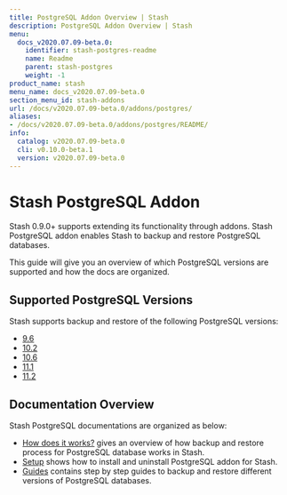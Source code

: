 ```yaml
---
title: PostgreSQL Addon Overview | Stash
description: PostgreSQL Addon Overview | Stash
menu:
  docs_v2020.07.09-beta.0:
    identifier: stash-postgres-readme
    name: Readme
    parent: stash-postgres
    weight: -1
product_name: stash
menu_name: docs_v2020.07.09-beta.0
section_menu_id: stash-addons
url: /docs/v2020.07.09-beta.0/addons/postgres/
aliases:
- /docs/v2020.07.09-beta.0/addons/postgres/README/
info:
  catalog: v2020.07.09-beta.0
  cli: v0.10.0-beta.1
  version: v2020.07.09-beta.0
---
```


# Stash PostgreSQL Addon

Stash 0.9.0+ supports extending its functionality through addons. Stash PostgreSQL addon enables Stash to backup and restore PostgreSQL databases.

This guide will give you an overview of which PostgreSQL versions are supported and how the docs are organized.

## Supported PostgreSQL Versions

Stash supports backup and restore of the following PostgreSQL versions:

- [9.6](/docs/v2020.07.09-beta.0/addons/postgres/guides/9.6/standalone)
- [10.2](/docs/v2020.07.09-beta.0/addons/postgres/guides/10.2/standalone)
- [10.6](/docs/v2020.07.09-beta.0/addons/postgres/guides/10.6/standalone)
- [11.1](/docs/v2020.07.09-beta.0/addons/postgres/guides/11.1/standalone)
- [11.2](/docs/v2020.07.09-beta.0/addons/postgres/guides/11.2/standalone)

## Documentation Overview

Stash PostgreSQL documentations are organized as below:

- [How does it works?](/docs/v2020.07.09-beta.0/addons/postgres/overview) gives an overview of how backup and restore process for PostgreSQL database works in Stash.
- [Setup](/docs/v2020.07.09-beta.0/addons/postgres/setup/install) shows how to install and uninstall PostgreSQL addon for Stash.
- [Guides](/docs/v2020.07.09-beta.0/addons/postgres/guides/11.2/standalone) contains step by step guides to backup and restore different versions of PostgreSQL databases.
